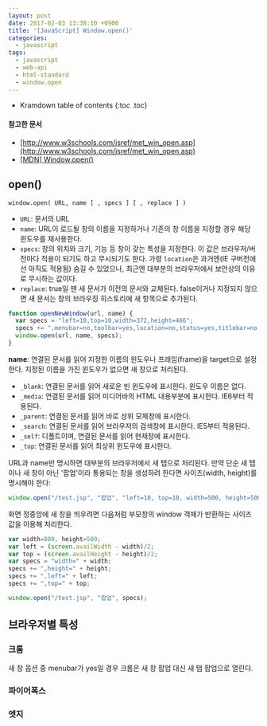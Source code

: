 ```yaml
---
layout: post
date: 2017-02-03 13:38:10 +0900
title: '[JavaScript] Window.open()'
categories:
  - javascript
tags:
  - javascript
  - web-api
  - html-standard
  - window.open
---
```


* Kramdown table of contents
{:toc .toc}

#### 참고한 문서

- [http://www.w3schools.com/jsref/met_win_open.asp](http://www.w3schools.com/jsref/met_win_open.asp)
- [\[MDN\] Window.open()](https://developer.mozilla.org/en-US/docs/Web/API/Window/open)

## open()

```
window.open( URL, name [ , specs ] [ , replace ] )
```

- `URL`: 문서의 URL
- `name`: URL이 로드될 창의 이름을 지정하거나 기존의 창 이름을 지정할 경우 해당 윈도우를 재사용한다.
- `specs`: 창의 위치와 크기, 기능 등 창이 갖는 특성을 지정한다. 이 값은 브라우저/버전마다 적용이 되기도 하고 무시되기도 한다. 가령 `location`은 과거엔(IE 구버전에선 아직도 적용됨) 숨길 수 있었으나, 최근엔 대부분의 브라우저에서 보안상의 이유로 무시하는 값이다.
- `replace`: true일 땐 새 문서가 이전의 문서와 교체된다. false이거나 지정되지 않으면 새 문서는 창의 브라우징 히스토리에 새 항목으로 추가된다.

```js
function openNewWindow(url, name) {
  var specs = "left=10,top=10,width=372,height=466";
  specs += ",menubar=no,toolbar=yes,location=no,status=yes,titlebar=no,scrollbars=yes,resizable=yes";
  window.open(url, name, specs);
}
```

**name**: 연결된 문서를 읽어 지정한 이름의 윈도우나 프레임(frame)을 target으로 설정한다. 지정된 이름을 가진 윈도우가 없으면 새 창으로 처리된다.

- `_blank`: 연결된 문서를 읽어 새로운 빈 윈도우에 표시한다. 윈도우 이름은 없다.
- `_media`: 연결된 문서를 읽어 미디어바의 HTML 내용부분에 표시한다. IE6부터 적용된다.
- `_parent`: 연결된 문서를 읽어 바로 상위 모체창에 표시한다.
- `_search`: 연결된 문서를 읽어 브라우저의 검색창에 표시한다. IE5부터 적용된다.
- `_self`: 디폴트이며, 연결된 문서를 읽어 현재창에 표시한다.
- `_top`: 연결된 문서를 읽어 최상위 윈도우에 표시한다.

URL과 name만 명시하면 대부분의 브라우저에서 새 탭으로 처리된다. 만약 단순 새 탭이나 새 창이 아닌 '팝업'이라 통용되는 창을 생성하려 한다면 사이즈(width, height)를 명시해야 한다:

```js
window.open("/test.jsp", "팝업", "left=10, top=10, width=500, height=500");
```

화면 정중앙에 새 창을 띄우려면 다음처럼 부모창의 window 객체가 반환하는 사이즈 값을 이용해 처리한다.

```js
var width=800, height=500;
var left = (screen.availWidth - width)/2;
var top = (screen.availHeight - height)/2;
var specs = "width=" + width;
specs += ",height=" + height;
specs += ",left=" + left;
specs += ",top=" + top;

window.open("/test.jsp", "팝업", specs);
```

## 브라우저별 특성

### 크롬

새 창 옵션 중 menubar가 yes일 경우 크롬은 새 창 팝업 대신 새 탭 팝업으로 열린다.

### 파이어폭스


### 엣지
